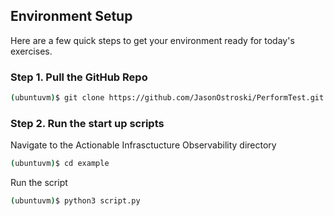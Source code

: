 ## Environment Setup
Here are a few quick steps to get your environment ready for today's exercises.

### Step 1. Pull the GitHub Repo
```bash
(ubuntuvm)$ git clone https://github.com/JasonOstroski/PerformTest.git
```

### Step 2. Run the start up scripts
Navigate to the Actionable Infrasctucture Observability directory
```bash 
(ubuntuvm)$ cd example
```

Run the script
```bash
(ubuntuvm)$ python3 script.py
```

